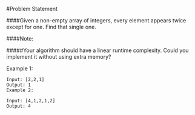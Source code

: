 #Problem Statement

####Given a non-empty array of integers, every element appears twice except for one. Find that single one.

####Note:

#####Your algorithm should have a linear runtime complexity. Could you implement it without using extra memory?

Example 1:

```
Input: [2,2,1]
Output: 1
Example 2:
```

```
Input: [4,1,2,1,2]
Output: 4
```
